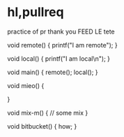 # hl,pullreq
practice of pr
thank you
FEED LE
tete


void remote()
{
  printf("I am remote");
}

void local()
{
  printf("I am local\n");
}

void main()
{
  remote();
  local();
}

void mieo()
{

}
  
void mix-m()
{
  // some mix
}

void bitbucket()
{
  how;
}